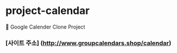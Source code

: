 # project-calendar
📅 Google Calender Clone Project

### [사이트 주소] (http://www.groupcalendars.shop/calendar)

